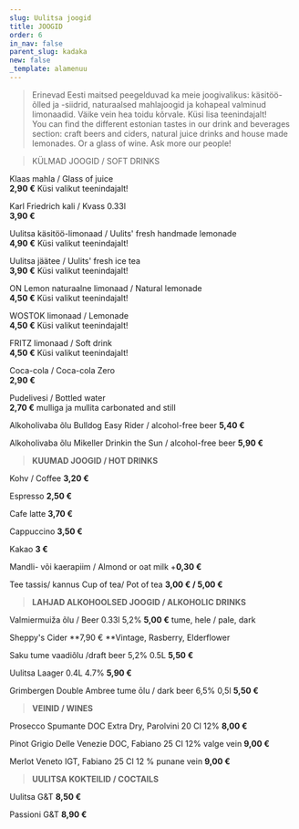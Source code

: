```yaml
---
slug: Uulitsa joogid
title: JOOGID
order: 6
in_nav: false
parent_slug: kadaka
new: false
_template: alamenuu
---
```


<div class="ellipsis"></div>

> Erinevad Eesti maitsed peegelduvad ka meie joogivalikus: käsitöö-õlled ja -siidrid, naturaalsed mahlajoogid ja kohapeal valminud limonaadid. Väike vein hea toidu kõrvale. Küsi lisa teenindajalt!\
> You can find the different estonian tastes in our drink and beverages section: craft beers and ciders, natural juice drinks and house made lemonades. Or a glass of wine. Ask more our people!

<div class="ellipsis"></div>

> KÜLMAD JOOGID / SOFT DRINKS

Klaas mahla / Glass of juice\
**2,90 €** <span class="koostis">Küsi valikut teenindajalt!</span>

Karl Friedrich kali / Kvass 0.33l\
**3,90 €**

Uulitsa käsitöö-limonaad /  Uulits' fresh handmade lemonade\
**4,90 €** <span class="koostis">Küsi valikut teenindajalt!</span>

Uulitsa jäätee /  Uulits' fresh ice tea\
**3,90 €** <span class="koostis">Küsi valikut teenindajalt!</span>

ON Lemon naturaalne limonaad / Natural lemonade\
**4,50 €** <span class="koostis">Küsi valikut teenindajalt!</span>

WOSTOK limonaad / Lemonade\
**4,50 €** <span class="koostis">Küsi valikut teenindajalt!</span>

FRITZ limonaad / Soft drink\
**4,50 €** <span class="koostis">Küsi valikut teenindajalt!</span>

Coca-cola / Coca-cola Zero\
**2,90 €**</span>

Pudelivesi / Bottled water\
**2,70 €** <span class="koostis">mulliga ja mullita carbonated and still</span>

Alkoholivaba õlu Bulldog Easy Rider / alcohol-free beer **5,40 €**

Alkoholivaba õlu Mikeller Drinkin the Sun / alcohol-free beer **5,90 €**

<div class="ellipsis"></div>

> **KUUMAD JOOGID / HOT DRINKS**

Kohv / Coffee  **3,20 €**

Espresso **2,50 €**

Cafe latte **3,70 €**

Cappuccino  **3,50 €**

Kakao  **3 €**

Mandli- või kaerapiim / Almond or oat milk +**0,30 €**

Tee tassis/  kannus   Cup of tea/ Pot of tea **3,00 € / 5,00 €**

<div class="ellipsis"></div>

> **LAHJAD ALKOHOOLSED JOOGID / ALKOHOLIC DRINKS**

Valmiermuiža õlu / Beer 0.33l 5,2% **5,00 €** <span class="koostis">tume, hele / pale, dark</span>

Sheppy's Cider \*\*7,90 € \*\*<span class="koostis">Vintage, Rasberry, Elderflower</span>

Saku tume vaadiõlu /draft beer 5,2% 0.5L **5,50 €**

Uulitsa Laager 0.4L 4.7% **5,90 €**

Grimbergen Double Ambree tume ōlu / dark beer 6,5% 0,5l **5,50 €**

<div class="ellipsis"></div>

> **VEINID / WINES**

Prosecco Spumante DOC Extra Dry, Parolvini 20 Cl 12% **8,00 €**

Pinot Grigio Delle Venezie DOC, Fabiano 25 Cl 12% valge vein **9,00 €**

Merlot Veneto IGT, Fabiano 25 Cl 12 % punane vein **9,00 €**

<div class="ellipsis"></div>

> **UULITSA KOKTEILID / COCTAILS**

Uulitsa G\&T **8,50 €**

Passioni G\&T **8,90 €**
